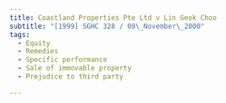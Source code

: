 ```yaml
---
title: Coastland Properties Pte Ltd v Lin Geok Choo
subtitle: "[1999] SGHC 328 / 09\_November\_2000"
tags:
  - Equity
  - Remedies
  - Specific performance
  - Sale of immovable property
  - Prejudice to third party

---
```


